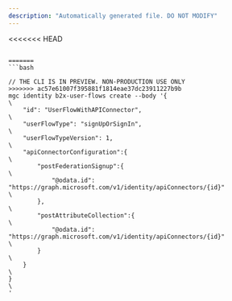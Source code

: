 ```yaml
---
description: "Automatically generated file. DO NOT MODIFY"
---
```


<<<<<<< HEAD
```cli

=======
```bash

// THE CLI IS IN PREVIEW. NON-PRODUCTION USE ONLY
>>>>>>> ac57e61007f395881f1814eae37dc23911227b9b
mgc identity b2x-user-flows create --body '{\
    "id": "UserFlowWithAPIConnector",\
    "userFlowType": "signUpOrSignIn",\
    "userFlowTypeVersion": 1,\
    "apiConnectorConfiguration":{\
        "postFederationSignup":{\
            "@odata.id": "https://graph.microsoft.com/v1/identity/apiConnectors/{id}"\
        },\
        "postAttributeCollection":{\
            "@odata.id": "https://graph.microsoft.com/v1/identity/apiConnectors/{id}"\
        }\
    }\
}\
'

```